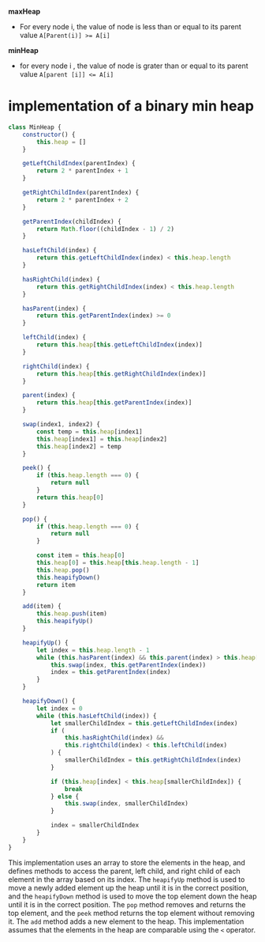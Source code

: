 **maxHeap**

-   For every node i, the value of node is less than or equal to its parent value `A[Parent(i)] >= A[i]`

**minHeap**

-   for every node i , the value of node is grater than or equal to its parent value `A[parent [i]] <= A[i]`

# **implementation of a binary min heap**

```js
class MinHeap {
	constructor() {
		this.heap = []
	}

	getLeftChildIndex(parentIndex) {
		return 2 * parentIndex + 1
	}

	getRightChildIndex(parentIndex) {
		return 2 * parentIndex + 2
	}

	getParentIndex(childIndex) {
		return Math.floor((childIndex - 1) / 2)
	}

	hasLeftChild(index) {
		return this.getLeftChildIndex(index) < this.heap.length
	}

	hasRightChild(index) {
		return this.getRightChildIndex(index) < this.heap.length
	}

	hasParent(index) {
		return this.getParentIndex(index) >= 0
	}

	leftChild(index) {
		return this.heap[this.getLeftChildIndex(index)]
	}

	rightChild(index) {
		return this.heap[this.getRightChildIndex(index)]
	}

	parent(index) {
		return this.heap[this.getParentIndex(index)]
	}

	swap(index1, index2) {
		const temp = this.heap[index1]
		this.heap[index1] = this.heap[index2]
		this.heap[index2] = temp
	}

	peek() {
		if (this.heap.length === 0) {
			return null
		}
		return this.heap[0]
	}

	pop() {
		if (this.heap.length === 0) {
			return null
		}

		const item = this.heap[0]
		this.heap[0] = this.heap[this.heap.length - 1]
		this.heap.pop()
		this.heapifyDown()
		return item
	}

	add(item) {
		this.heap.push(item)
		this.heapifyUp()
	}

	heapifyUp() {
		let index = this.heap.length - 1
		while (this.hasParent(index) && this.parent(index) > this.heap[index]) {
			this.swap(index, this.getParentIndex(index))
			index = this.getParentIndex(index)
		}
	}

	heapifyDown() {
		let index = 0
		while (this.hasLeftChild(index)) {
			let smallerChildIndex = this.getLeftChildIndex(index)
			if (
				this.hasRightChild(index) &&
				this.rightChild(index) < this.leftChild(index)
			) {
				smallerChildIndex = this.getRightChildIndex(index)
			}

			if (this.heap[index] < this.heap[smallerChildIndex]) {
				break
			} else {
				this.swap(index, smallerChildIndex)
			}

			index = smallerChildIndex
		}
	}
}
```

This implementation uses an array to store the elements in the heap, and defines methods to access the parent, left child, and right child of each element in the array based on its index. The `heapifyUp` method is used to move a newly added element up the heap until it is in the correct position, and the `heapifyDown` method is used to move the top element down the heap until it is in the correct position. The `pop` method removes and returns the top element, and the `peek` method returns the top element without removing it. The `add` method adds a new element to the heap. This implementation assumes that the elements in the heap are comparable using the `<` operator.
